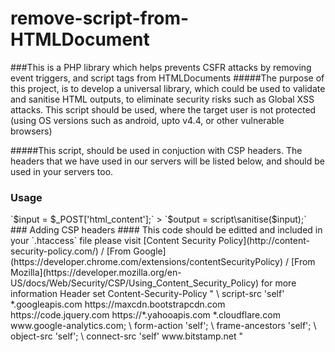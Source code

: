 # remove-script-from-HTMLDocument
###This is a PHP library which helps prevents CSFR attacks by removing event triggers, and script tags from HTMLDocuments
#####The purpose of this project, is to develop a universal library, which could be used to validate and sanitise HTML outputs, to eliminate security risks such as Global XSS attacks. This script should be used, where the target user is not protected (using OS versions such as android, upto v4.4, or other vulnerable browsers) 

#####This script, should be used in conjuction with CSP headers. The headers that we have used in our servers will be listed below, and should be used in your servers too.

### Usage
<?php

`use libs\security\script;`

`require_once 'script.php';`



> `$input = $_POST['html_content'];`

> `$output = script\sanitise($input);`



### Adding CSP headers
#### This code should be editted and included in your `.htaccess` file please visit [Content Security Policy](http://content-security-policy.com/) / [From Google](https://developer.chrome.com/extensions/contentSecurityPolicy) / [From Mozilla](https://developer.mozilla.org/en-US/docs/Web/Security/CSP/Using_Content_Security_Policy) for more information


<ifModule mod_headers.c> 

    Header set Content-Security-Policy " \

    script-src 'self' *.googleapis.com https://maxcdn.bootstrapcdn.com https://code.jquery.com https://*.yahooapis.com *.cloudflare.com www.google-analytics.com; \

    form-action 'self'; \

    frame-ancestors 'self'; \

    object-src 'self';  \

    connect-src 'self'  www.bitstamp.net

    "

    </ifModule>



